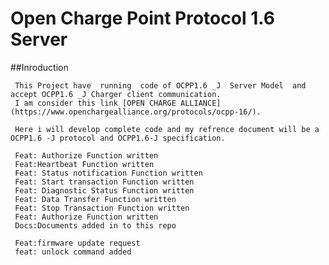 # __Open Charge Point Protocol 1.6 Server__

##Inroduction
     
     This Project have  running  code of OCPP1.6 _J  Server Model  and accept OCPP1.6 _J Charger client communication.
     I am consider this link [OPEN CHARGE ALLIANCE](https://www.openchargealliance.org/protocols/ocpp-16/).
     
     Here i will develop complete code and my refrence document will be a OCPP1.6 -J protocol and OCPP1.6-J specification.
     
     Feat: Authorize Function written
     Feat:Heartbeat Function written
     Feat: Status notification Function written
     Feat: Start transaction Function written
     Feat: Diagnostic Status Function written
     Feat: Data Transfer Function written
     Feat: Stop Transaction Function written
     Feat: Authorize Function written
     Docs:Documents added in to this repo
     
     Feat:firmware update request
     feat: unlock command added
    
     



